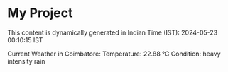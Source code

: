# My Project

This content is dynamically generated in Indian Time (IST): 2024-05-23 00:10:15 IST


Current Weather in Coimbatore:
Temperature: 22.88 °C
Condition: heavy intensity rain
